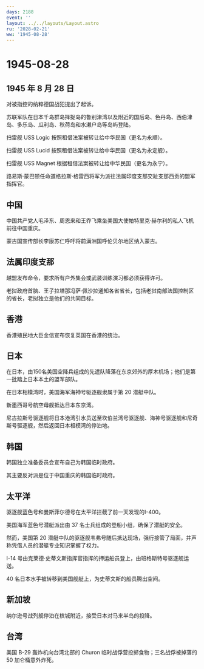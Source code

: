 ```yaml
---
days: 2188
event: ''
layout: ../../layouts/Layout.astro
ru: '2028-02-21'
ww: '1945-08-28'
---
```


# 1945-08-28

## 1945 年 8 月 28 日

对被指控的纳粹德国战犯提出了起诉。

苏联军队在日本千岛群岛择捉岛的鲁别津湾以及附近的国后岛、色丹岛、西伯津岛、多乐岛、瓜利岛、秋荷岛和水濑户岛等岛屿登陆。

扫雷舰 USS Logic 按照租借法案被转让给中华民国（更名为永顺）。

扫雷舰 USS Lucid 按照租借法案被转让给中华民国（更名为永定舰）。

扫雷舰 USS Magnet 根据租借法案被转让给中华民国（更名为永宁）。

路易斯·蒙巴顿任命道格拉斯·格雷西将军为派往法属印度支那交趾支那西贡的盟军指挥官。

## 中国

中国共产党人毛泽东、周恩来和王乔飞乘坐美国大使帕特里克·赫尔利的私人飞机前往中国重庆。

蒙古国宣传部长李康苏仁呼吁将前满洲国呼伦贝尔地区纳入蒙古。

## 法属印度支那

越盟发布命令，要求所有户外集会或武装训练演习都必须获得许可。

老挝政府首脑、王子拉塔那冯萨·佩沙拉通知各省省长，包括老挝南部法国控制区的省长，老挝独立是他们的共同目标。

## 香港

香港殖民地大臣金信宣布恢复英国在香港的统治。

## 日本

在日本，由150名美国空降兵组成的先遣队降落在东京郊外的厚木机场；他们是第一批踏上日本本土的盟军部队。

在日本相模湾时，美国海军海神号驱逐舰隶属于第 20 潜艇中队。

新墨西哥号航空母舰抵达日本东京湾。

尼古拉斯号驱逐舰将日本港湾引水员送至坎伯兰湾号驱逐舰、海神号驱逐舰和尼奇斯号驱逐舰，然后返回日本相模湾的停泊地。

## 韩国

韩国独立准备委员会宣布自己为韩国临时政府。

其主要反对派是位于中国重庆的韩国临时政府。

## 太平洋

驱逐舰蓝色号和曼斯菲尔德号在太平洋拦截了前一天发现的I-400。

美国海军蓝色号潜艇派出由 37 名士兵组成的登船小组，确保了潜艇的安全。

然而，美国第 20
潜艇中队的驱逐舰韦弗号随后抵达现场，强行接管了局面，并声称凭借人员的潜艇专业知识掌握了权力。

I-14
号由克莱德·史蒂文斯指挥官指挥的押运船员登上，由班格斯特号驱逐舰运送。

40 名日本水手被转移到美国舰艇上，为史蒂文斯的船员腾出空间。

## 新加坡

纳尔逊号战列舰停泊在槟城附近，接受日本对马来半岛的投降。

## 台湾

美国 B-29 轰炸机向台湾北部的 Churon 临时战俘营投掷食物；三名战俘被掉落的
50 加仑桶意外炸死。